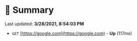 # 📖 Summary
Last updated: **3/28/2021, 8:54:03 PM**

- `GET` [https://google.com](https://google.com) - **Up** (117ms)
